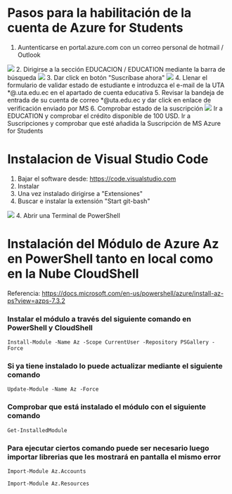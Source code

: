# Pasos para la habilitación de la cuenta de Azure for Students

1. Auntenticarse en portal.azure.com con un correo personal de hotmail / Outlook    
<image src="/Clase1/Imgs/Autenticacion.png">    
2. Dirigirse a la sección EDUCACION / EDUCATION mediante la barra de búsqueda    
<image src="/Clase1/Imgs/Educa&Subs.png">    
3. Dar click en botón "Suscríbase ahora"    
<image src="/Clase1/Imgs/SusAZStudents.png">
4. Llenar el formulario de validar estado de estudiante e introduzca el e-mail de la UTA *@.uta.edu.ec en el apartado de cuenta educativa
5. Revisar la bandeja de entrada de su cuenta de correo *@uta.edu.ec y dar click en enlace de verificación enviado por MS
6. Comprobar estado de la suscripción        
    <image src="/Clase1/Imgs/Educa&Subs.png">     
    Ir a EDUCATION y comprobar el crédito disponible de 100 USD.    
    Ir a Suscripciones y comprobar que esté añadida la Suscripción de MS Azure for Students

# Instalacion de Visual Studio Code
1. Bajar el software desde: <https://code.visualstudio.com>
2. Instalar 
3. Una vez instalado dirigirse a "Extensiones"
3. Buscar e instalar la extensión "Start git-bash"    
<image src="/Clase1/Imgs/Git-bashExt.png">
4. Abrir una Terminal de PowerShell 

# Instalación del Módulo de Azure Az en PowerShell tanto en local como en la Nube CloudShell
Referencia: <https://docs.microsoft.com/en-us/powershell/azure/install-az-ps?view=azps-7.3.2>
### Instalar el módulo a través del siguiente comando en PowerShell y CloudShell
```
Install-Module -Name Az -Scope CurrentUser -Repository PSGallery -Force
```
### Si ya tiene instalado lo puede actualizar mediante el siguiente comando
```
Update-Module -Name Az -Force
```
### Comprobar que está instalado el módulo con el siguiente comando
```
Get-InstalledModule
```
### Para ejecutar ciertos comando puede ser necesario luego importar librerias que les mostrará en pantalla el mismo error
```
Import-Module Az.Accounts
```
```
Import-Module Az.Resources
```